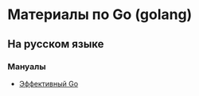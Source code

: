 # Материалы по Go (golang)

## На русском языке

### Мануалы

- [Эффективный Go][1]

##

[1]: https://github.com/Konstantin8105/Effective_Go_RU
